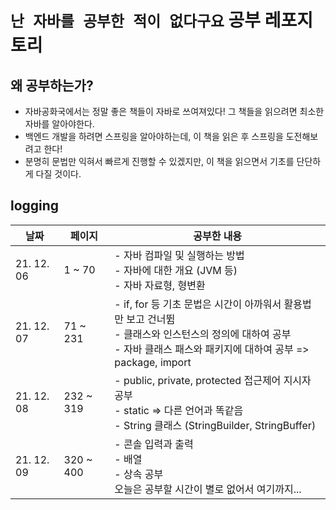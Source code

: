 # `난 자바를 공부한 적이 없다구요` 공부 레포지토리

## 왜 공부하는가?

- 자바공화국에서는 정말 좋은 책들이 자바로 쓰여져있다! 그 책들을 읽으려면 최소한 자바를 알아야한다.
- 백엔드 개발을 하려면 스프링을 알아야하는데, 이 책을 읽은 후 스프링을 도전해보려고 한다!
- 분명히 문법만 익혀서 빠르게 진행할 수 있겠지만, 이 책을 읽으면서 기초를 단단하게 다질 것이다.

## logging

| 날짜       | 페이지    | 공부한 내용                                                                                                                                                                 |
| ---------- | --------- | --------------------------------------------------------------------------------------------------------------------------------------------------------------------------- |
| 21. 12. 06 | 1 ~ 70    | - 자바 컴파일 및 실행하는 방법<br/>- 자바에 대한 개요 (JVM 등)<br/>- 자바 자료형, 형변환                                                                                    |
| 21. 12. 07 | 71 ~ 231  | - if, for 등 기초 문법은 시간이 아까워서 활용법만 보고 건너뜀<br/>- 클래스와 인스턴스의 정의에 대하여 공부<br/>- 자바 클래스 패스와 패키지에 대하여 공부 => package, import |
| 21. 12. 08 | 232 ~ 319 | - public, private, protected 접근제어 지시자 공부<br/>- static => 다른 언어과 똑같음<br/>- String 클래스 (StringBuilder, StringBuffer)                                      |
| 21. 12. 09 | 320 ~ 400 | - 콘솔 입력과 출력<br/>- 배열<br/>- 상속 공부<br/> 오늘은 공부할 시간이 별로 없어서 여기까지...                                                                             |
